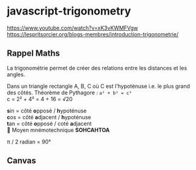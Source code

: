 # javascript-trigonometry

https://www.youtube.com/watch?v=xK3vKWMFVgw  
https://lespritsorcier.org/blogs-membres/introduction-trigonometrie/  

## Rappel Maths

La trigonométrie permet de créer des relations entre les distances et les angles. 

Dans un triangle rectangle A, B, C où C est l'hypoténuse i.e. le plus grand des côtés.
Théorème de Pythagore : `a² + b² = c²`  
c = 2² + 4² = 4 + 16 = √20   

**s**in = côté **o**pposé / **h**ypoténuse     
**c**os = côté **a**djacent / **h**ypoténuse  
**t**an = côté **o**pposé / coté **a**djacent  
👀 Moyen mnémotechnique **SOHCAHTOA** 

π / 2 radian = 90°  




## Canvas



